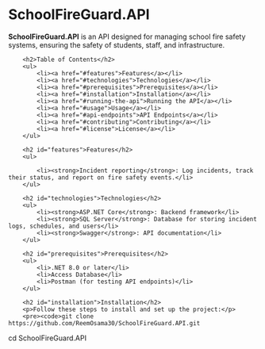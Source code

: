 
<body>
    <div class="container">
        <h1>SchoolFireGuard.API</h1>
        <p>
            <strong>SchoolFireGuard.API</strong> is an API designed for managing school fire safety systems, ensuring the safety of students, staff, and infrastructure. </p>

        <h2>Table of Contents</h2>
        <ul>
            <li><a href="#features">Features</a></li>
            <li><a href="#technologies">Technologies</a></li>
            <li><a href="#prerequisites">Prerequisites</a></li>
            <li><a href="#installation">Installation</a></li>
            <li><a href="#running-the-api">Running the API</a></li>
            <li><a href="#usage">Usage</a></li>
            <li><a href="#api-endpoints">API Endpoints</a></li>
            <li><a href="#contributing">Contributing</a></li>
            <li><a href="#license">License</a></li>
        </ul>

        <h2 id="features">Features</h2>
        <ul>
      
            <li><strong>Incident reporting</strong>: Log incidents, track their status, and report on fire safety events.</li>
        </ul>

        <h2 id="technologies">Technologies</h2>
        <ul>
            <li><strong>ASP.NET Core</strong>: Backend framework</li>
            <li><strong>SQL Server</strong>: Database for storing incident logs, schedules, and users</li>
            <li><strong>Swagger</strong>: API documentation</li>
        </ul>

        <h2 id="prerequisites">Prerequisites</h2>
        <ul>
            <li>.NET 8.0 or later</li>
            <li>Access Database</li>
            <li>Postman (for testing API endpoints)</li>
        </ul>

        <h2 id="installation">Installation</h2>
        <p>Follow these steps to install and set up the project:</p>
        <pre><code>git clone https://github.com/ReemOsama30/SchoolFireGuard.API.git
cd SchoolFireGuard.API

